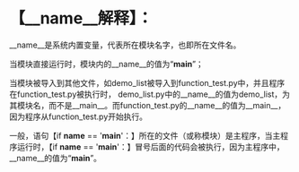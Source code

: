 # 【__name__解释】：

__name__是系统内置变量，代表所在模块名字，也即所在文件名。

当模块直接运行时，模块内的__name__的值为“__main__”；

当模块被导入到其他文件，如demo_list被导入到function_test.py中，并且程序在function_test.py被执行时， demo_list.py中的__name__的值为demo_list，为其模块名，而不是__main__。而function_test.py的__name__的值为__main__，因为程序从function_test.py开始执行。

一般，语句【if __name__ == '__main__'：】所在的文件（或称模块）是主程序，当主程序运行时，【if __name__ == '__main__'：】冒号后面的代码会被执行，因为主程序中，__name__的值为“__main__”。